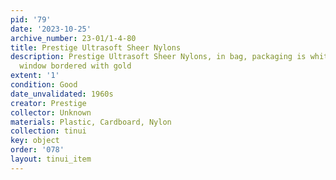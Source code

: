 ```yaml
---
pid: '79'
date: '2023-10-25'
archive_number: 23-01/1-4-80
title: Prestige Ultrasoft Sheer Nylons
description: Prestige Ultrasoft Sheer Nylons, in bag, packaging is white with a clear
  window bordered with gold
extent: '1'
condition: Good
date_unvalidated: 1960s
creator: Prestige
collector: Unknown
materials: Plastic, Cardboard, Nylon
collection: tinui
key: object
order: '078'
layout: tinui_item
---
```


